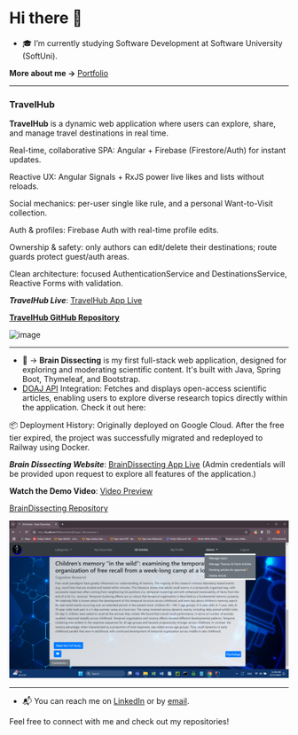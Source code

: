 # Hi there 👋

- 🎓 I’m currently studying Software Development at Software University (SoftUni).
  
**More about me ->**  [Portfolio](https://antoanyosifov.github.io/my-portfolio/)

---

### **TravelHub**

**TravelHub** is a dynamic web application where users can explore, share, and manage travel destinations in real time.

Real-time, collaborative SPA: Angular + Firebase (Firestore/Auth) for instant updates.

Reactive UX: Angular Signals + RxJS power live likes and lists without reloads.

Social mechanics: per-user single like rule, and a personal Want-to-Visit collection.

Auth & profiles: Firebase Auth with real-time profile edits.

Ownership & safety: only authors can edit/delete their destinations; route guards protect guest/auth areas.

Clean architecture: focused AuthenticationService and DestinationsService, Reactive Forms with validation.

***TravelHub Live***:  [TravelHub App Live](https://antoanyosifov.github.io/travel-hub/)

**[TravelHub GitHub Repository](https://github.com/AntoanYosifov/travel-hub)**

<img width="1920" height="1080" alt="image" src="https://github.com/user-attachments/assets/7afeb6c8-7146-4120-a25d-91ec553d6e22" />

---
  
- 🔧 -> **Brain Dissecting**  is my first full-stack web application, designed for exploring and moderating scientific content. It's built with Java, Spring Boot, Thymeleaf, and Bootstrap.
- <a href="https://doaj.org/api/v3/docs" target="_blank">DOAJ API</a> Integration: Fetches and displays open-access scientific articles, enabling users to explore diverse research topics directly within the application. Check it out here:

📦 Deployment History:
Originally deployed on Google Cloud. After the free tier expired, the project was successfully migrated and redeployed to Railway using Docker.

***Brain Dissecting Website***:  [BrainDissecting App Live](https://braindissecting-ssr-version-production.up.railway.app)
 (Admin credentials will be provided upon request to explore all features of the application.)

**Watch the Demo Video**:  [Video Preview](https://youtu.be/e7vQ6qeueW4?si=4O9dF8BON2g5R24B)
    
[BrainDissecting Repository](https://github.com/AntoanYosifov/BrainDissecting-SSR-version)


![Brain Dissecting](home-admin.png)

---


- 📬 You can reach me on [LinkedIn](https://www.linkedin.com/in/antoan-yosifov-b1b52026b/) or by [email](mailto:antoan.yosifov23@gmail.com).

Feel free to connect with me and check out my repositories!
